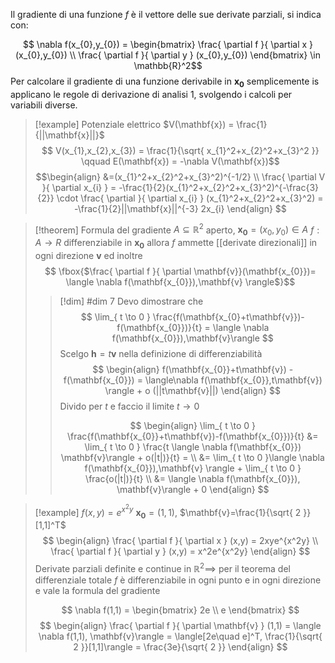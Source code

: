 Il gradiente di una funzione $f$ è il vettore delle sue derivate parziali, si indica con:

$$ \nabla f(x_{0},y_{0}) = \begin{bmatrix}
\frac{ \partial f }{ \partial x } (x_{0},y_{0})  \\
\frac{ \partial f }{ \partial y }  (x_{0},y_{0})
\end{bmatrix}  \in \mathbb{R}^2$$
Per calcolare il gradiente di una funzione derivabile in $\mathbf{x_{0}}$ semplicemente is applicano le regole di derivazione di analisi 1, svolgendo i calcoli per variabili diverse.

>[!example]
>Potenziale elettrico $V(\mathbf{x}) = \frac{1}{||\mathbf{x}||}$
>$$ V(x_{1},x_{2},x_{3}) = \frac{1}{\sqrt{ x_{1}^2+x_{2}^2+x_{3}^2 }} \qquad E(\mathbf{x}) = -\nabla V(\mathbf{x})$$
>$$\begin{align}
>  &=(x_{1}^2+x_{2}^2+x_{3}^2)^{-1/2} \\
> \frac{ \partial V }{ \partial x_{i} } = -\frac{1}{2}(x_{1}^2+x_{2}^2+x_{3}^2)^{-\frac{3}{2}} \cdot \frac{ \partial  }{ \partial x_{i} } (x_{1}^2+x_{2}^2+x_{3}^2) = -\frac{1}{2}||\mathbf{x}||^{-3} 2x_{i}
>\end{align}  $$



>[!theorem] Formula del gradiente
>$A \subseteq \mathbb{R}^2$ aperto, $\mathbf{x_{0}} = (x_{0},y_{0}) \in A$
>$f : A \to R$ differenziabile in $\mathbf{x_{0}}$ allora $f$ ammette [[derivate direzionali]] in ogni direzione $\mathbf{v}$ ed inoltre
>$$ \fbox{$\frac{ \partial f }{ \partial \mathbf{v}}(\mathbf{x_{0}})= \langle \nabla f(\mathbf{x_{0}}),\mathbf{v} \rangle$}$$
>
>>[!dim] #dim 7
>>Devo dimostrare che
>> $$ \lim_{ t \to 0 } \frac{f(\mathbf{x_{0}+t\mathbf{v}})-f(\mathbf{x_{0}})}{t} = \langle \nabla f(\mathbf{x_{0}}),\mathbf{v}\rangle $$
>> Scelgo $\mathbf{h} = t\mathbf{v}$ nella definizione di differenziabilità
>> $$ \begin{align}
>>f(\mathbf{x_{0}}+t\mathbf{v}) - f(\mathbf{x_{0}}) = \langle\nabla f(\mathbf{x_{0}},t\mathbf{v}) \rangle + o (||t\mathbf{v}||)
>>\end{align} $$
>>Divido per $t$ e faccio il limite $t \to 0$
>>
>> $$ \begin{align}
>>\lim_{ t \to 0 } \frac{f(\mathbf{x_{0}}+t\mathbf{v})-f(\mathbf{x_{0}})}{t} &= \lim_{ t \to 0 } \frac{t \langle \nabla f(\mathbf{x_{0}}) \mathbf{v}\rangle + o(|t|)}{t} = \\
&= \lim_{ t \to 0 }\langle \nabla f(\mathbf{x_{0}}),\mathbf{v} \rangle + \lim_{ t \to 0 } \frac{o(|t|)}{t} \\
&= \langle \nabla f(\mathbf{x_{0}}), \mathbf{v}\rangle + 0
>>\end{align} $$

>[!example]
>$f(x,y) = e^{x^2y}$
>$\mathbf{x_{0}} = (1,1)$, $\mathbf{v}=\frac{1}{\sqrt{ 2 }}[1,1]^T$
>$$ \begin{align}
>\frac{ \partial f }{ \partial x } (x,y) = 2xye^{x^2y} \\
>\frac{ \partial f }{ \partial y } (x,y) = x^2e^{x^2y}
>\end{align} $$
>Derivate parziali definite e continue in $\mathbb{R}^2 \implies$ per il teorema del differenziale totale $f$ è differenziabile in ogni punto e in ogni direzione e vale la formula del gradiente
>
> $$ \nabla f(1,1) = \begin{bmatrix}
> 2e \\
>e
>\end{bmatrix} $$
>$$ \begin{align}
\frac{ \partial f }{ \partial \mathbf{v} } (1,1) = \langle \nabla f(1,1), \mathbf{v}\rangle = \langle[2e\quad e]^T, \frac{1}{\sqrt{ 2 }}[1,1]\rangle = \frac{3e}{\sqrt{ 2 }} 
\end{align} $$

